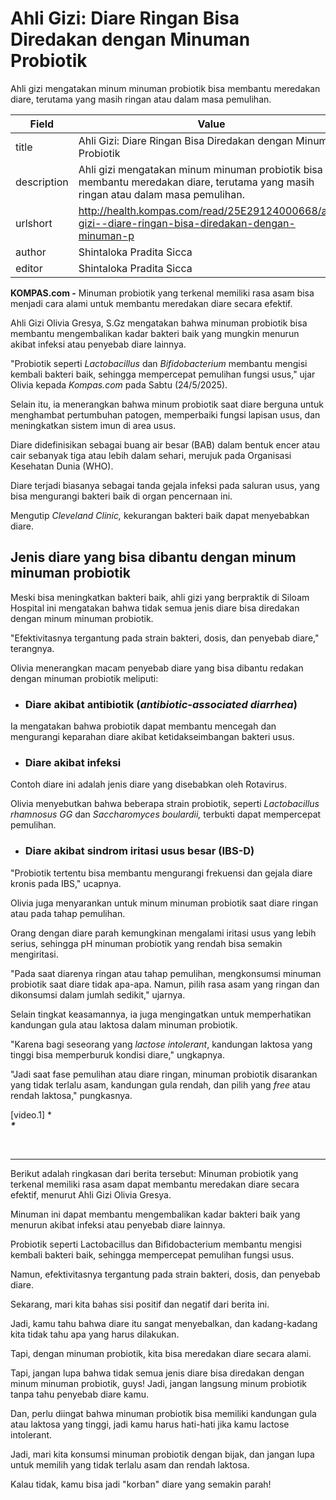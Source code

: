 # Ahli Gizi: Diare Ringan Bisa Diredakan dengan Minuman Probiotik

Ahli gizi mengatakan minum minuman probiotik bisa membantu meredakan diare, terutama yang masih ringan atau dalam masa pemulihan.

| Field       | Value                                                       |
|-------------|-------------------------------------------------------------|
| title       | Ahli Gizi: Diare Ringan Bisa Diredakan dengan Minuman Probiotik |
| description | Ahli gizi mengatakan minum minuman probiotik bisa membantu meredakan diare, terutama yang masih ringan atau dalam masa pemulihan. |
| urlshort    | http://health.kompas.com/read/25E29124000668/ahli-gizi--diare-ringan-bisa-diredakan-dengan-minuman-p |
| author      | Shintaloka Pradita Sicca |
| editor      | Shintaloka Pradita Sicca |

**KOMPAS.com -** Minuman probiotik yang terkenal memiliki rasa asam bisa menjadi cara alami untuk membantu meredakan diare secara efektif.

Ahli Gizi Olivia Gresya, S.Gz mengatakan bahwa minuman probiotik bisa membantu mengembalikan kadar bakteri baik yang mungkin menurun akibat infeksi atau penyebab diare lainnya.

"Probiotik seperti *Lactobacillus* dan *Bifidobacterium* membantu mengisi kembali bakteri baik, sehingga mempercepat pemulihan fungsi usus," ujar Olivia kepada *Kompas.com* pada Sabtu (24/5/2025).

Selain itu, ia menerangkan bahwa minum probiotik saat diare berguna untuk menghambat pertumbuhan patogen, memperbaiki fungsi lapisan usus, dan meningkatkan sistem imun di area usus.

Diare didefinisikan sebagai buang air besar (BAB) dalam bentuk encer atau cair sebanyak tiga atau lebih dalam sehari, merujuk pada Organisasi Kesehatan Dunia (WHO).

Diare terjadi biasanya sebagai tanda gejala infeksi pada saluran usus, yang bisa mengurangi bakteri baik di organ pencernaan ini.

Mengutip *Cleveland Clinic,* kekurangan bakteri baik dapat menyebabkan diare.

## Jenis diare yang bisa dibantu dengan minum minuman probiotik

Meski bisa meningkatkan bakteri baik, ahli gizi yang berpraktik di Siloam Hospital ini mengatakan bahwa tidak semua jenis diare bisa diredakan dengan minum minuman probiotik.

"Efektivitasnya tergantung pada strain bakteri, dosis, dan penyebab diare," terangnya.

Olivia menerangkan macam penyebab diare yang bisa dibantu redakan dengan minuman probiotik meliputi:

- ### Diare akibat antibiotik (*antibiotic-associated diarrhea*)

Ia mengatakan bahwa probiotik dapat membantu mencegah dan mengurangi keparahan diare akibat ketidakseimbangan bakteri usus.

- ### Diare akibat infeksi

Contoh diare ini adalah jenis diare yang disebabkan oleh Rotavirus.

Olivia menyebutkan bahwa beberapa strain probiotik, seperti *Lactobacillus rhamnosus GG* dan *Saccharomyces boulardii,* terbukti dapat mempercepat pemulihan.

- ### Diare akibat sindrom iritasi usus besar (IBS-D)

"Probiotik tertentu bisa membantu mengurangi frekuensi dan gejala diare kronis pada IBS," ucapnya.

Olivia juga menyarankan untuk minum minuman probiotik saat diare ringan atau pada tahap pemulihan.

Orang dengan diare parah kemungkinan mengalami iritasi usus yang lebih serius, sehingga pH minuman probiotik yang rendah bisa semakin mengiritasi.

"Pada saat diarenya ringan atau tahap pemulihan, mengkonsumsi minuman probiotik saat diare tidak apa-apa. Namun, pilih rasa asam yang ringan dan dikonsumsi dalam jumlah sedikit," ujarnya.

Selain tingkat keasamannya, ia juga mengingatkan untuk memperhatikan kandungan gula atau laktosa dalam minuman probiotik.

"Karena bagi seseorang yang *lactose intolerant*, kandungan laktosa yang tinggi bisa memperburuk kondisi diare," ungkapnya.

"Jadi saat fase pemulihan atau diare ringan, minuman probiotik disarankan yang tidak terlalu asam, kandungan gula rendah, dan pilih yang *free* atau rendah laktosa," pungkasnya.

\[video.1\] ****\
\****

 

---
Berikut adalah ringkasan dari berita tersebut: Minuman probiotik yang terkenal memiliki rasa asam dapat membantu meredakan diare secara efektif, menurut Ahli Gizi Olivia Gresya.

 Minuman ini dapat membantu mengembalikan kadar bakteri baik yang menurun akibat infeksi atau penyebab diare lainnya.

 Probiotik seperti Lactobacillus dan Bifidobacterium membantu mengisi kembali bakteri baik, sehingga mempercepat pemulihan fungsi usus.

 Namun, efektivitasnya tergantung pada strain bakteri, dosis, dan penyebab diare.



Sekarang, mari kita bahas sisi positif dan negatif dari berita ini.

 Jadi, kamu tahu bahwa diare itu sangat menyebalkan, dan kadang-kadang kita tidak tahu apa yang harus dilakukan.

 Tapi, dengan minuman probiotik, kita bisa meredakan diare secara alami.

 Tapi, jangan lupa bahwa tidak semua jenis diare bisa diredakan dengan minum minuman probiotik, guys! Jadi, jangan langsung minum probiotik tanpa tahu penyebab diare kamu.

 Dan, perlu diingat bahwa minuman probiotik bisa memiliki kandungan gula atau laktosa yang tinggi, jadi kamu harus hati-hati jika kamu lactose intolerant.

 Jadi, mari kita konsumsi minuman probiotik dengan bijak, dan jangan lupa untuk memilih yang tidak terlalu asam dan rendah laktosa.

 Kalau tidak, kamu bisa jadi "korban" diare yang semakin parah!
